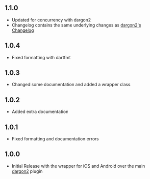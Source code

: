## 1.1.0
- Updated for concurrency with dargon2
- Changelog contains the same underlying changes as [dargon2's Changelog](https://github.com/tmthecoder/dargon2/blob/1.1.0/CHANGELOG.md)

## 1.0.4

- Fixed formatting with dartfmt

## 1.0.3

- Changed some documentation and added a wrapper class

## 1.0.2

- Added extra documentation

## 1.0.1

- Fixed formatting and documentation errors 

## 1.0.0

- Initial Release with the wrapper for iOS and Android over the main [dargon2] plugin

[dargon2]: https://github.com/tmthecoder/dargon2